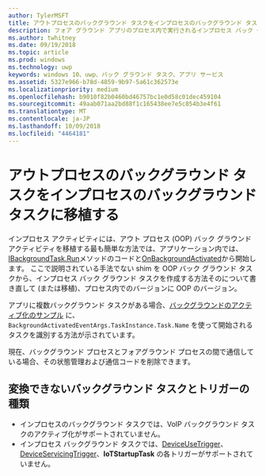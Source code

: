 ```yaml
---
author: TylerMSFT
title: アウトプロセスのバックグラウンド タスクをインプロセスのバックグラウンド タスクに移植する
description: フォア グラウンド アプリのプロセス内で実行されるインプロセス バック グラウンド タスクをアウト プロセス バック グラウンド タスクを移植します。
ms.author: twhitney
ms.date: 09/19/2018
ms.topic: article
ms.prod: windows
ms.technology: uwp
keywords: windows 10、uwp、バック グラウンド タスク、アプリ サービス
ms.assetid: 5327e966-b78d-4859-9b97-5a61c362573e
ms.localizationpriority: medium
ms.openlocfilehash: b9010f82b0460bd46757bc1e0d58c01dec459104
ms.sourcegitcommit: 49aab071aa2bd88f1c165438ee7e5c854b3e4f61
ms.translationtype: MT
ms.contentlocale: ja-JP
ms.lasthandoff: 10/09/2018
ms.locfileid: "4464181"
---
```

# <a name="port-an-out-of-process-background-task-to-an-in-process-background-task"></a>アウトプロセスのバックグラウンド タスクをインプロセスのバックグラウンド タスクに移植する

インプロセス アクティビティには、アウト プロセス (OOP) バック グラウンド アクティビティを移植する最も簡単な方法では、アプリケーション内では、 [IBackgroundTask.Run](https://msdn.microsoft.com/library/windows/apps/windows.applicationmodel.background.ibackgroundtask.run.aspx?f=255&MSPPError=-2147217396)メソッドのコードと[OnBackgroundActivated](/uwp/api/windows.ui.xaml.application.onbackgroundactivated)から開始します。 ここで説明されている手法でない shim を OOP バック グラウンド タスクから、インプロセス バック グラウンド タスクを作成する方法そのについて書き直して (または移植)、プロセス内でのバージョンに OOP のバージョン。

アプリに複数バックグラウンド タスクがある場合、[バックグラウンドのアクティブ化のサンプル](https://github.com/Microsoft/Windows-universal-samples/tree/dev/Samples/BackgroundActivation) に、`BackgroundActivatedEventArgs.TaskInstance.Task.Name` を使って開始されるタスクを識別する方法が示されています。

現在、バックグラウンド プロセスとフォアグラウンド プロセスの間で通信している場合、その状態管理および通信コードを削除できます。

## <a name="background-tasks-and-trigger-types-that-cannot-be-converted"></a>変換できないバックグラウンド タスクとトリガーの種類

* インプロセスのバックグラウンド タスクでは、VoIP バックグラウンド タスクのアクティブ化がサポートされていません。
* インプロセス バックグラウンド タスクでは、[DeviceUseTrigger](https://msdn.microsoft.com/library/windows/apps/windows.applicationmodel.background.deviceusetrigger.aspx?f=255&MSPPError=-2147217396)、[DeviceServicingTrigger](https://msdn.microsoft.com/library/windows/apps/windows.applicationmodel.background.deviceservicingtrigger.aspx)、**IoTStartupTask** の各トリガーがサポートされていません。
